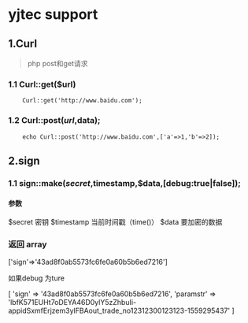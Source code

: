 # yjtec support
## 1.Curl

> php post和get请求

### 1.1 Curl::get($url)

```
    Curl::get('http://www.baidu.com');
```

### 1.2 Curl::post($url,$data);

```
    echo Curl::post('http://www.baidu.com',['a'=>1,'b'=>2]);
```

## 2.sign

### 1.1 sign::make($secret,$timestamp,$data,[debug:true|false]);
#### 参数
 $secret 密钥
 $timestamp 当前时间戳（time()）
 $data 要加密的数据
### 返回 array

['sign'=>'43ad8f0ab5573fc6fe0a60b5b6ed7216']

如果debug 为ture 

[
    'sign' => '43ad8f0ab5573fc6fe0a60b5b6ed7216',
    'paramstr' => 'lbfK571EUHt7oDEYA46D0ylY5zZhbuIi-appidSxmfErjzem3ylFBAout_trade_no12312300123123-1559295437'
]

